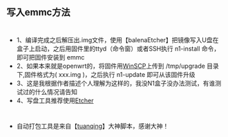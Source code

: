 ## 写入emmc方法
#
- 1、编译完成之后解压出.img文件，使用【balenaEtcher】把镜像写入U盘在盒子上启动，之后用固件里的ttyd（命令窗）或者SSH执行 n1-install 命令，即可把固件安装到 emmc
- 2、如果本来就是openwrt的，将固件用[WinSCP](https://winscp.net/eng/download.php)上传到 /tmp/upgrade 目录下,固件格式为( xxx.img )，之后执行 n1-update 即可从该固件升级
- 3、这是我根据作者描述个人理解为这样的，我没N1盒子没办法测试，有谁测试过的什么情况请告知
- 4、写盘工具推荐使用[Etcher](https://www.balena.io/etcher/)
#
- 自动打包工具是来自【[tuanqing](https://github.com/tuanqing/mknop)】大神脚本，感谢大神！
